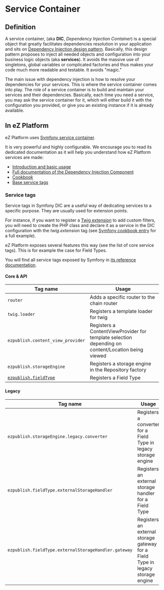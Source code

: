 # Service Container

## Definition

A service container, (aka **DIC**, *Dependency Injection Container*) is a special object that greatly facilitates dependencies resolution in your application and sits on [Dependency Injection design pattern](http://en.wikipedia.org/wiki/Dependency_injection). Basically, this design pattern proposes to inject all needed objects and configuration into your business logic objects (aka **services**). It avoids the massive use of singletons, global variables or complicated factories and thus makes your code much more readable and testable. It avoids "magic."

The main issue with dependency injection is how to resolve your dependencies for your services. This is where the service container comes into play. The role of a service container is to build and maintain your services and their dependencies. Basically, each time you need a service, you may ask the service container for it, which will either build it with the configuration you provided, or give you an existing instance if it is already available.

## In eZ Platform

eZ Platform uses [Symfony service container](http://symfony.com/doc/master/book/service_container.html).

It is very powerful and highly configurable. We encourage you to read its dedicated documentation as it will help you understand how eZ Platform services are made:

- [Introduction and basic usage](http://symfony.com/doc/master/book/service_container.html)
- [Full documentation of the Dependency Injection Component](http://symfony.com/doc/master/components/dependency_injection/index.html)
- [Cookbook](http://symfony.com/doc/master/cookbook/service_container/index.html)
- [Base service tags](http://symfony.com/doc/master/reference/dic_tags.html)

### Service tags

Service tags in Symfony DIC are a useful way of dedicating services to a specific purpose. They are usually used for extension points.

For instance, if you want to register a [Twig extension](http://twig.sensiolabs.org/doc/advanced.html#creating-extensions) to add custom filters, you will need to create the PHP class and declare it as a service in the DIC configuration with the *twig.extension* tag (see [Symfony cookbook entry](http://symfony.com/doc/master/cookbook/templating/twig_extension.html) for a full example).

eZ Platform exposes several features this way (see the list of core service tags). This is for example the case for Field Types.

You will find all service tags exposed by Symfony in [its reference documentation](http://symfony.com/doc/master/reference/dic_tags.html).

#### Core & API

|Tag name|Usage|
|------|------|
|`router`|Adds a specific router to the chain router|
|`twig.loader`|Registers a template loader for twig|
|`ezpublish.content_view_provider`|Registers a ContentViewProvider for template selection depending on content/Location being viewed|
|`ezpublish.storageEngine`|Registers a storage engine in the Repository factory|
|[`ezpublish.fieldType`](../api/field_type_api_and_best_practices.md#register-field-type)|Registers a Field Type|

#### Legacy

|Tag name|Usage|
|------|------|
|`ezpublish.storageEngine.legacy.converter`|Registers a converter for a Field Type in legacy storage engine|
|`ezpublish.fieldType.externalStorageHandler`|Registers an external storage handler for a Field Type|
|`ezpublish.fieldType.externalStorageHandler.gateway`|Registers an external storage gateway for a Field Type in legacy storage engine|
